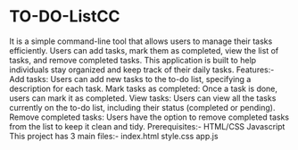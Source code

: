 # TO-DO-ListCC
It is a simple command-line tool that allows users to manage their tasks efficiently. 
Users can add tasks, mark them as completed, view the list of tasks, and remove completed tasks. 
This application is built to help individuals stay organized and keep track of their daily tasks.
Features:-
Add tasks: Users can add new tasks to the to-do list, specifying a description for each task.
Mark tasks as completed: Once a task is done, users can mark it as completed.
View tasks: Users can view all the tasks currently on the to-do list, including their status (completed or pending).
Remove completed tasks: Users have the option to remove completed tasks from the list to keep it clean and tidy.
Prerequisites:-
HTML/CSS
Javascript
This project has 3 main files:-
index.html
style.css
app.js

